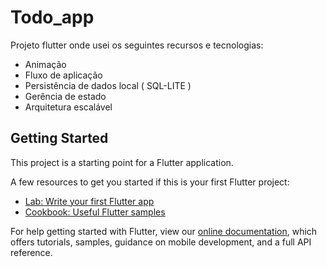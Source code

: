 # Todo_app

Projeto flutter onde usei os seguintes recursos e tecnologias:
- Animação
- Fluxo de aplicação
- Persistência de dados local ( SQL-LITE )
- Gerência de estado
- Arquitetura escalável

## Getting Started

This project is a starting point for a Flutter application.

A few resources to get you started if this is your first Flutter project:

- [Lab: Write your first Flutter app](https://flutter.dev/docs/get-started/codelab)
- [Cookbook: Useful Flutter samples](https://flutter.dev/docs/cookbook)

For help getting started with Flutter, view our
[online documentation](https://flutter.dev/docs), which offers tutorials,
samples, guidance on mobile development, and a full API reference.
